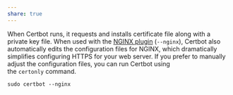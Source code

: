 ```yaml
---
share: true
---
```


When Certbot runs, it requests and installs certificate file along with a private key file. When used with the [NGINX plugin](https://certbot.eff.org/docs/using.html#nginx) (`--nginx`), Certbot also automatically edits the configuration files for NGINX, which dramatically simplifies configuring HTTPS for your web server. If you prefer to manually adjust the configuration files, you can run Certbot using the `certonly` command.

```
sudo certbot --nginx
```